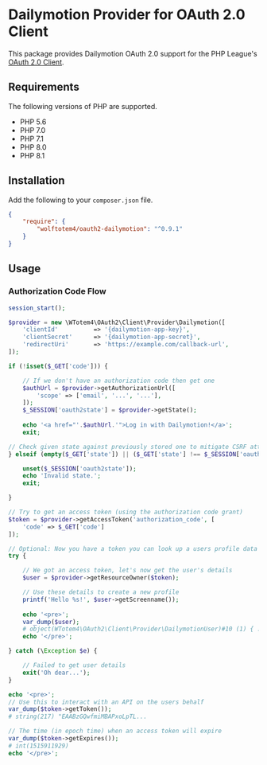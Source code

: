 # Dailymotion Provider for OAuth 2.0 Client

This package provides Dailymotion OAuth 2.0 support for the PHP League's [OAuth 2.0 Client](https://github.com/thephpleague/oauth2-client).

## Requirements

The following versions of PHP are supported.

- PHP 5.6
- PHP 7.0
- PHP 7.1
- PHP 8.0
- PHP 8.1

## Installation

Add the following to your `composer.json` file.

```json
{
    "require": {
        "wolftotem4/oauth2-dailymotion": "^0.9.1"
    }
}
```

## Usage

### Authorization Code Flow

```php
session_start();

$provider = new \WTotem4\OAuth2\Client\Provider\Dailymotion([
    'clientId'          => '{dailymotion-app-key}',
    'clientSecret'      => '{dailymotion-app-secret}',
    'redirectUri'       => 'https://example.com/callback-url',
]);

if (!isset($_GET['code'])) {

    // If we don't have an authorization code then get one
    $authUrl = $provider->getAuthorizationUrl([
        'scope' => ['email', '...', '...'],
    ]);
    $_SESSION['oauth2state'] = $provider->getState();
    
    echo '<a href="'.$authUrl.'">Log in with Dailymotion!</a>';
    exit;

// Check given state against previously stored one to mitigate CSRF attack
} elseif (empty($_GET['state']) || ($_GET['state'] !== $_SESSION['oauth2state'])) {

    unset($_SESSION['oauth2state']);
    echo 'Invalid state.';
    exit;

}

// Try to get an access token (using the authorization code grant)
$token = $provider->getAccessToken('authorization_code', [
    'code' => $_GET['code']
]);

// Optional: Now you have a token you can look up a users profile data
try {

    // We got an access token, let's now get the user's details
    $user = $provider->getResourceOwner($token);

    // Use these details to create a new profile
    printf('Hello %s!', $user->getScreenname());
    
    echo '<pre>';
    var_dump($user);
    # object(WTotem4\OAuth2\Client\Provider\DailymotionUser)#10 (1) { ...
    echo '</pre>';

} catch (\Exception $e) {

    // Failed to get user details
    exit('Oh dear...');
}

echo '<pre>';
// Use this to interact with an API on the users behalf
var_dump($token->getToken());
# string(217) "EAABzGQwfmiMBAPxoLpTL...

// The time (in epoch time) when an access token will expire
var_dump($token->getExpires());
# int(1515911929)
echo '</pre>';
```

